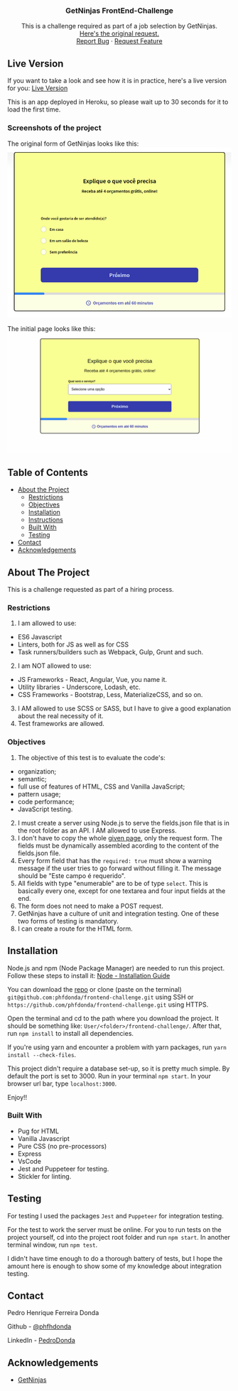 #

<!-- PROJECT LOGO -->
<br />
<p align="center">
    <h3 align="center">GetNinjas FrontEnd-Challenge</h3>

  <p align="center">
    This is a challenge required as part of a job selection by GetNinjas.
    <br />
    <a href="https://github.com/getninjas/frontend-challenge">Here's the original request.</a>
    <br />
    <a href="https://github.com/phfdonda/frontend-challenge/issues">Report Bug</a>
    ·
    <a href="https://github.com/phfdonda/frontend-challenge/request_feature">Request Feature</a>
  </p>
</p>

## Live Version

If you want to take a look and see how it is in practice, here's a live version for you:
[Live Version](https://getninjas-challenge.herokuapp.com/)

This is an app deployed in Heroku, so please wait up to 30 seconds for it to load the first time.

### Screenshots of the project

The original form of GetNinjas looks like this:
![original-form](./public/images/original-form.png)

The initial page looks like this:
![main-page](./public/images/getninjas-frontpage.png)

<!-- TABLE OF CONTENTS -->

## Table of Contents

- [About the Project](#about-the-project)
  - [Restrictions](#restrictions)
  - [Objectives](#objectives)
  - [Installation](#installation)
  - [Instructions](#instructions)
  - [Built With](#built-with)
  - [Testing](#testing)
- [Contact](#contact)
- [Acknowledgements](#acknowledgements)

<!-- ABOUT THE PROJECT -->

## About The Project

This is a challenge requested as part of a hiring process.

### Restrictions

1. I am allowed to use:

- ES6 Javascript
- Linters, both for JS as well as for CSS
- Task runners/builders such as Webpack, Gulp, Grunt and such.

2. I am NOT allowed to use:

- JS Frameworks - React, Angular, Vue, you name it.
- Utility libraries - Underscore, Lodash, etc.
- CSS Frameworks - Bootstrap, Less, MaterializeCSS, and so on.

3. I AM allowed to use SCSS or SASS, but I have to give a good explanation about the real necessity of it.
4. Test frameworks are allowed.

### Objectives

1. The objective of this test is to evaluate the code's:

- organization;
- semantic;
- full use of features of HTML, CSS and Vanilla JavaScript;
- pattern usage;
- code performance;
- JavaScript testing.

2. I must create a server using Node.js to serve the fields.json file that is in the root folder as an API. I AM allowed to use Express.
3. I don't have to copy the whole [given page](https://www.getninjas.com.br/moda-e-beleza/cabeleireiros), only the request form. The fields must be dynamically assembled acording to the content of the fields.json file.
4. Every form field that has the `required: true` must show a warning message if the user tries to go forward without filling it. The message should be "Este campo é requerido".
5. All fields with type "enumerable" are to be of type `select`. This is basically every one, except for one textarea and four input fields at the end.
6. The form does not need to make a POST request.
7. GetNinjas have a culture of unit and integration testing. One of these two forms of testing is mandatory.
8. I can create a route for the HTML form.

## Installation

Node.js and npm (Node Package Manager) are needed to run this project. Follow these steps to install it:
[Node - Installation Guide](https://docs.npmjs.com/downloading-and-installing-node-js-and-npm)

You can download the [repo](https://github.com/phfdonda/frontend-challenge/archive/master.zip) or clone (paste on the terminal) `git@github.com:phfdonda/frontend-challenge.git` using SSH or `https://github.com/phfdonda/frontend-challenge.git` using HTTPS.

Open the terminal and cd to the path where you download the project. It should be something like: `User/<folder>/frontend-challenge/`. After that, run `npm install` to install all dependencies.

If you're using yarn and encounter a problem with yarn packages, run `yarn install --check-files`.

This project didn't require a database set-up, so it is pretty much simple. By default the port is set to 3000. Run in your terminal `npm start`. In your browser url bar, type `localhost:3000`.

Enjoy!!

### Built With

- Pug for HTML
- Vanilla Javascript
- Pure CSS (no pre-processors)
- Express
- VsCode
- Jest and Puppeteer for testing.
- Stickler for linting.

## Testing

For testing I used the packages `Jest` and `Puppeteer` for integration testing.

For the test to work the server must be online. For you to run tests on the project yourself, cd into the project root folder and run `npm start`. In another terminal window, run `npm test`.

I didn't have time enough to do a thorough battery of tests, but I hope the amount here is enough to show some of my knowledge about integration testing.

<!-- CONTACT -->

## Contact

Pedro Henrique Ferreira Donda

Github - [@phfhdonda](https://github.com/phfdonda)

LinkedIn - [PedroDonda](https://www.linkedin.com/in/pedro-donda-808621bb/)

<!-- ACKNOWLEDGEMENTS -->

## Acknowledgements

- [GetNinjas](https://www.getninjas.com.br/)
